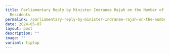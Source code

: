 ```yaml
---
title: Parliamentary Reply by Minister Indranee Rajah on the Number of Overseas
  Residents
permalink: /parliamentary-reply-by-minister-indranee-rajah-on-the-number-of-overseas-residents/
date: 2024-05-07
layout: post
description: ""
image: ""
variant: tiptap
---
```

